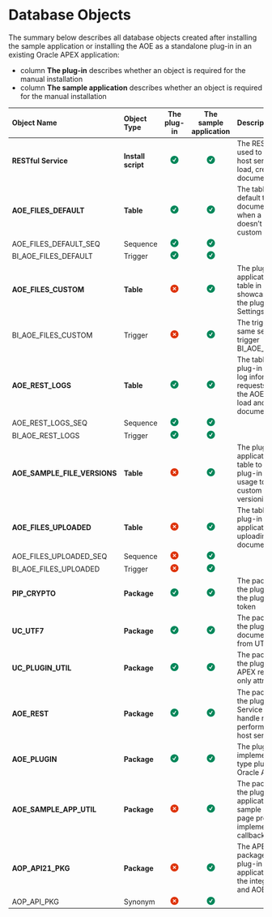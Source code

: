 # Database Objects

The summary below describes all database objects created after installing the sample application or installing the AOE as a standalone plug-in in an existing Oracle APEX application:

- column **The plug-in** describes whether an object is required for the manual installation
- column **The sample application** describes whether an object is required for the manual installation

| Object Name                  | Object Type        |                         The plug-in                          |                    The sample application                    | Description                                                  |
| :--------------------------- | :----------------- | :----------------------------------------------------------: | :----------------------------------------------------------: | :----------------------------------------------------------- |
| **RESTful  Service**         | **Install script** | ![**Yes**](https://github.com/United-Codes/apexofficeedit-public/blob/main/images/docs/icon_check_16px.png?raw=true) | ![**Yes**](https://github.com/United-Codes/apexofficeedit-public/blob/main/images/docs/icon_check_16px.png?raw=true) | The RESTful Service is used to handle all AOE host server requests: load, create and update documents |
| **AOE_FILES_DEFAULT**        | **Table**          | ![Yes](https://github.com/United-Codes/apexofficeedit-public/blob/main/images/docs/icon_check_16px.png?raw=true) | ![Yes](https://github.com/United-Codes/apexofficeedit-public/blob/main/images/docs/icon_check_16px.png?raw=true) | The table is used as the default table to store document content when a developer doesn’t provide a custom table |
| AOE_FILES_DEFAULT_SEQ        | Sequence           | ![Yes](https://github.com/United-Codes/apexofficeedit-public/blob/main/images/docs/icon_check_16px.png?raw=true) | ![Yes](https://github.com/United-Codes/apexofficeedit-public/blob/main/images/docs/icon_check_16px.png?raw=true) |                                                              |
| BI_AOE_FILES_DEFAULT         | Trigger            | ![Yes](https://github.com/United-Codes/apexofficeedit-public/blob/main/images/docs/icon_check_16px.png?raw=true) | ![Yes](https://github.com/United-Codes/apexofficeedit-public/blob/main/images/docs/icon_check_16px.png?raw=true) |                                                              |
| **AOE_FILES_CUSTOM**         | **Table**          | ![No](https://github.com/United-Codes/apexofficeedit-public/blob/main/images/docs/icon_notchecked_16px.png?raw=true) | ![Yes](https://github.com/United-Codes/apexofficeedit-public/blob/main/images/docs/icon_check_16px.png?raw=true) | The plug-in sample application uses the table in order to showcase the  usage of the plug-in attribute Settings \ Custom Table |
| BI_AOE_FILES_CUSTOM          | Trigger            | ![No](https://github.com/United-Codes/apexofficeedit-public/blob/main/images/docs/icon_notchecked_16px.png?raw=true) | ![Yes](https://github.com/United-Codes/apexofficeedit-public/blob/main/images/docs/icon_check_16px.png?raw=true) | The trigger uses the same sequence as the trigger BI_AOE_FILES_DEFAULT |
| **AOE_REST_LOGS**            | **Table**          | ![Yes](https://github.com/United-Codes/apexofficeedit-public/blob/main/images/docs/icon_check_16px.png?raw=true) | ![Yes](https://github.com/United-Codes/apexofficeedit-public/blob/main/images/docs/icon_check_16px.png?raw=true) | The table is used by the plug-in REST service to log information about requests performed by the AOE host server to load and update document content. |
| AOE_REST_LOGS_SEQ            | Sequence           | ![Yes](https://github.com/United-Codes/apexofficeedit-public/blob/main/images/docs/icon_check_16px.png?raw=true) | ![Yes](https://github.com/United-Codes/apexofficeedit-public/blob/main/images/docs/icon_check_16px.png?raw=true) |                                                              |
| BI_AOE_REST_LOGS             | Trigger            | ![Yes](https://github.com/United-Codes/apexofficeedit-public/blob/main/images/docs/icon_check_16px.png?raw=true) | ![Yes](https://github.com/United-Codes/apexofficeedit-public/blob/main/images/docs/icon_check_16px.png?raw=true) |                                                              |
| **AOE_SAMPLE_FILE_VERSIONS** | **Table**          | ![No](https://github.com/United-Codes/apexofficeedit-public/blob/main/images/docs/icon_notchecked_16px.png?raw=true) | ![Yes](https://github.com/United-Codes/apexofficeedit-public/blob/main/images/docs/icon_check_16px.png?raw=true) | The plug-in sample application uses the table to showcase the plug-in callbacks' usage to implement custom document versioning |
| **AOE_FILES_UPLOADED**       | **Table**          | ![No](https://github.com/United-Codes/apexofficeedit-public/blob/main/images/docs/icon_notchecked_16px.png?raw=true) | ![Yes](https://github.com/United-Codes/apexofficeedit-public/blob/main/images/docs/icon_check_16px.png?raw=true) | The table is used by the plug-in sample application to allow the uploading of end-user documents |
| AOE_FILES_UPLOADED_SEQ       | Sequence           | ![No](https://github.com/United-Codes/apexofficeedit-public/blob/main/images/docs/icon_notchecked_16px.png?raw=true) | ![Yes](https://github.com/United-Codes/apexofficeedit-public/blob/main/images/docs/icon_check_16px.png?raw=true) |                                                              |
| BI_AOE_FILES_UPLOADED        | Trigger            | ![No](https://github.com/United-Codes/apexofficeedit-public/blob/main/images/docs/icon_notchecked_16px.png?raw=true) | ![Yes](https://github.com/United-Codes/apexofficeedit-public/blob/main/images/docs/icon_check_16px.png?raw=true) |                                                              |
| **PIP_CRYPTO**               | **Package**        | ![**Yes**](https://github.com/United-Codes/apexofficeedit-public/blob/main/images/docs/icon_check_16px.png?raw=true) | ![**Yes**](https://github.com/United-Codes/apexofficeedit-public/blob/main/images/docs/icon_check_16px.png?raw=true) | The package is used by the plug-in to secure the plug-in access token |
| **UC_UTF7**                  | **Package**        | ![**Yes**](https://github.com/United-Codes/apexofficeedit-public/blob/main/images/docs/icon_check_16px.png?raw=true) | ![**Yes**](https://github.com/United-Codes/apexofficeedit-public/blob/main/images/docs/icon_check_16px.png?raw=true) | The package is used by the plug-in to decode document filenames from UTF7 to  UTF8 |
| **UC_PLUGIN_UTIL**           | **Package**        | ![**Yes**](https://github.com/United-Codes/apexofficeedit-public/blob/main/images/docs/icon_check_16px.png?raw=true) | ![**Yes**](https://github.com/United-Codes/apexofficeedit-public/blob/main/images/docs/icon_check_16px.png?raw=true) | The package is used by the plug-in to evaluate APEX regions' read-only attribute |
| **AOE_REST**                 | **Package**        | ![**Yes**](https://github.com/United-Codes/apexofficeedit-public/blob/main/images/docs/icon_check_16px.png?raw=true) | ![**Yes**](https://github.com/United-Codes/apexofficeedit-public/blob/main/images/docs/icon_check_16px.png?raw=true) | The package is used by the plug-in RESTful Service handlers to handle requests performed by the AOE host server |
| **AOE_PLUGIN**               | **Package**        | ![**Yes**](https://github.com/United-Codes/apexofficeedit-public/blob/main/images/docs/icon_check_16px.png?raw=true) | ![**Yes**](https://github.com/United-Codes/apexofficeedit-public/blob/main/images/docs/icon_check_16px.png?raw=true) | The plug-in package implements a region-type plug-in for the Oracle APEX |
| **AOE_SAMPLE_APP_UTIL**      | **Package**        | ![**No**](https://github.com/United-Codes/apexofficeedit-public/blob/main/images/docs/icon_notchecked_16px.png?raw=true) | ![**Yes**](https://github.com/United-Codes/apexofficeedit-public/blob/main/images/docs/icon_check_16px.png?raw=true) | The package is used by the plug-in sample application to handle sample application page processes and implement custom callbacks |
| **AOP_API21_PKG**            | **Package**        | ![**Yes**](https://github.com/United-Codes/apexofficeedit-public/blob/main/images/docs/icon_notchecked_16px.png?raw=true) | ![**Yes**](https://github.com/United-Codes/apexofficeedit-public/blob/main/images/docs/icon_check_16px.png?raw=true) | The APEX Office Print package is used by the plug-in sample application to showcase the integration of AOP and AOE |
| AOP_API_PKG                  | Synonym            | ![Yes](https://github.com/United-Codes/apexofficeedit-public/blob/main/images/docs/icon_notchecked_16px.png?raw=true) | ![Yes](https://github.com/United-Codes/apexofficeedit-public/blob/main/images/docs/icon_check_16px.png?raw=true) |                                                              |